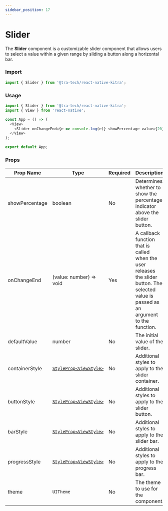```yaml
---
sidebar_position: 17
---
```


# Slider

The **Slider** component is a customizable slider component that allows users to select a value within a given range by sliding a button along a horizontal bar.
### Import

```js
import { Slider } from '@tra-tech/react-native-kitra';
```

### Usage
```js
import { Slider } from '@tra-tech/react-native-kitra';
import { View } from 'react-native';

const App = () => (
  <View>
    <Slider onChangeEnd={e => console.log(e)} showPercentage value={20} />
  </View>
);

export default App;
```
### Props

| Prop Name      | Type                    | Required | Description                                                                                                                               |
|----------------|-------------------------|----------|-------------------------------------------------------------------------------------------------------------------------------------------|
| showPercentage | boolean                 | No       | Determines whether to show the percentage indicator above the slider button.                                                              |
| onChangeEnd    | (value: number) => void | Yes       | A callback function that is called when the user releases the slider button. The selected value is passed as an argument to the function. |
| defaultValue   | number                  | No       | The initial value of the slider.                  |
| containerStyle | [``StyleProp<ViewStyle>``](https://reactnative.dev/docs/view-style-props)         | No       | Additional styles to apply to the slider container.                               |
| buttonStyle    | [``StyleProp<ViewStyle>``](https://reactnative.dev/docs/view-style-props)        | No       | Additional styles to apply to the slider button.                                                                                          |
| barStyle       | [``StyleProp<ViewStyle>``](https://reactnative.dev/docs/view-style-props)         | No       | Additional styles to apply to the slider bar.                                                                                             |
| progressStyle  | [``StyleProp<ViewStyle>``](https://reactnative.dev/docs/view-style-props)         | No       | Additional styles to apply to the progress bar.                                                                                           |
| theme          | ``UITheme``                  | No       | The theme to use for the component.                                                                                   |
